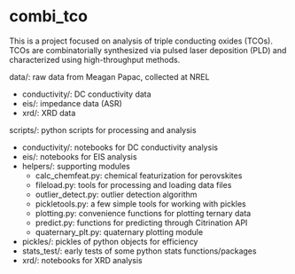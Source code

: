 # combi_tco
This is a project focused on analysis of triple conducting oxides (TCOs). TCOs are combinatorially synthesized via pulsed laser deposition (PLD) and characterized using high-throughput methods. 

data/: raw data from Meagan Papac, collected at NREL
* conductivity/: DC conductivity data
* eis/: impedance data (ASR)
* xrd/: XRD data

scripts/: python scripts for processing and analysis
* conductivity/: notebooks for DC conductivity analysis
* eis/: notebooks for EIS analysis
* helpers/: supporting modules
    * calc_chemfeat.py: chemical featurization for perovskites
    * fileload.py: tools for processing and loading data files
    * outlier_detect.py: outlier detection algorithm
    * pickletools.py: a few simple tools for working with pickles
    * plotting.py: convenience functions for plotting ternary data
    * predict.py: functions for predicting through Citrination API
    * quaternary_plt.py: quaternary plotting module
* pickles/: pickles of python objects for efficiency
* stats_test/: early tests of some python stats functions/packages
* xrd/: notebooks for XRD analysis
  

  
  
